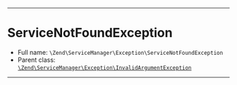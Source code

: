 ***

# ServiceNotFoundException

* Full name: `\Zend\ServiceManager\Exception\ServiceNotFoundException`
* Parent class: [`\Zend\ServiceManager\Exception\InvalidArgumentException`](./InvalidArgumentException.md)

***

